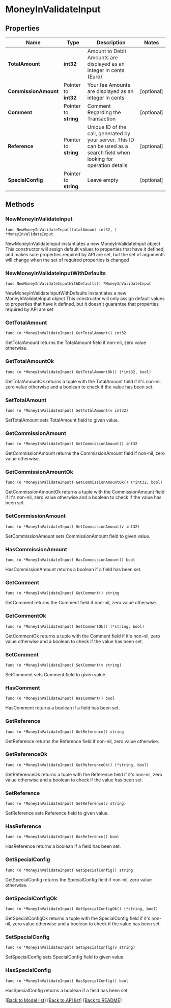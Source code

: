 # MoneyInValidateInput

## Properties

Name | Type | Description | Notes
------------ | ------------- | ------------- | -------------
**TotalAmount** | **int32** | Amount to Debit  Amounts are displayed as an integer in cents (Euro) | 
**CommissionAmount** | Pointer to **int32** | Your fee  Amounts are displayed as an integer in cents | [optional] 
**Comment** | Pointer to **string** | Comment Regarding the Transaction | [optional] 
**Reference** | Pointer to **string** | Unique ID of the call, generated by your server. This ID can be used as a search field when looking for operation details | [optional] 
**SpecialConfig** | Pointer to **string** | Leave empty | [optional] 

## Methods

### NewMoneyInValidateInput

`func NewMoneyInValidateInput(totalAmount int32, ) *MoneyInValidateInput`

NewMoneyInValidateInput instantiates a new MoneyInValidateInput object
This constructor will assign default values to properties that have it defined,
and makes sure properties required by API are set, but the set of arguments
will change when the set of required properties is changed

### NewMoneyInValidateInputWithDefaults

`func NewMoneyInValidateInputWithDefaults() *MoneyInValidateInput`

NewMoneyInValidateInputWithDefaults instantiates a new MoneyInValidateInput object
This constructor will only assign default values to properties that have it defined,
but it doesn't guarantee that properties required by API are set

### GetTotalAmount

`func (o *MoneyInValidateInput) GetTotalAmount() int32`

GetTotalAmount returns the TotalAmount field if non-nil, zero value otherwise.

### GetTotalAmountOk

`func (o *MoneyInValidateInput) GetTotalAmountOk() (*int32, bool)`

GetTotalAmountOk returns a tuple with the TotalAmount field if it's non-nil, zero value otherwise
and a boolean to check if the value has been set.

### SetTotalAmount

`func (o *MoneyInValidateInput) SetTotalAmount(v int32)`

SetTotalAmount sets TotalAmount field to given value.


### GetCommissionAmount

`func (o *MoneyInValidateInput) GetCommissionAmount() int32`

GetCommissionAmount returns the CommissionAmount field if non-nil, zero value otherwise.

### GetCommissionAmountOk

`func (o *MoneyInValidateInput) GetCommissionAmountOk() (*int32, bool)`

GetCommissionAmountOk returns a tuple with the CommissionAmount field if it's non-nil, zero value otherwise
and a boolean to check if the value has been set.

### SetCommissionAmount

`func (o *MoneyInValidateInput) SetCommissionAmount(v int32)`

SetCommissionAmount sets CommissionAmount field to given value.

### HasCommissionAmount

`func (o *MoneyInValidateInput) HasCommissionAmount() bool`

HasCommissionAmount returns a boolean if a field has been set.

### GetComment

`func (o *MoneyInValidateInput) GetComment() string`

GetComment returns the Comment field if non-nil, zero value otherwise.

### GetCommentOk

`func (o *MoneyInValidateInput) GetCommentOk() (*string, bool)`

GetCommentOk returns a tuple with the Comment field if it's non-nil, zero value otherwise
and a boolean to check if the value has been set.

### SetComment

`func (o *MoneyInValidateInput) SetComment(v string)`

SetComment sets Comment field to given value.

### HasComment

`func (o *MoneyInValidateInput) HasComment() bool`

HasComment returns a boolean if a field has been set.

### GetReference

`func (o *MoneyInValidateInput) GetReference() string`

GetReference returns the Reference field if non-nil, zero value otherwise.

### GetReferenceOk

`func (o *MoneyInValidateInput) GetReferenceOk() (*string, bool)`

GetReferenceOk returns a tuple with the Reference field if it's non-nil, zero value otherwise
and a boolean to check if the value has been set.

### SetReference

`func (o *MoneyInValidateInput) SetReference(v string)`

SetReference sets Reference field to given value.

### HasReference

`func (o *MoneyInValidateInput) HasReference() bool`

HasReference returns a boolean if a field has been set.

### GetSpecialConfig

`func (o *MoneyInValidateInput) GetSpecialConfig() string`

GetSpecialConfig returns the SpecialConfig field if non-nil, zero value otherwise.

### GetSpecialConfigOk

`func (o *MoneyInValidateInput) GetSpecialConfigOk() (*string, bool)`

GetSpecialConfigOk returns a tuple with the SpecialConfig field if it's non-nil, zero value otherwise
and a boolean to check if the value has been set.

### SetSpecialConfig

`func (o *MoneyInValidateInput) SetSpecialConfig(v string)`

SetSpecialConfig sets SpecialConfig field to given value.

### HasSpecialConfig

`func (o *MoneyInValidateInput) HasSpecialConfig() bool`

HasSpecialConfig returns a boolean if a field has been set.


[[Back to Model list]](../README.md#documentation-for-models) [[Back to API list]](../README.md#documentation-for-api-endpoints) [[Back to README]](../README.md)


